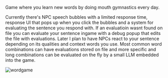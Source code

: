 Game where you learn new words by doing mouth gymnastics every day.

Currently there's NPC speech bubbles with a limited response time, response UI that pops up when you click the bubbles and a system for evaluating the sentence you respond with. If an evaluatioin wasnt found on file you can evaluate your sentence ingame with a debug popup that edits the file with evaluations. Later I plan to have NPCs react to your sentence depending on its qualities and context words you use. Most common word combinations can have evaluations stored on file and more specific and long combinations can be evaluated on the fly by a small LLM embedded into the game.

![wordgame](https://github.com/user-attachments/assets/46a85e21-f167-4239-8bb7-753c8e47d9f7)
